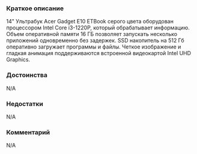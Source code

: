 ### **Краткое описание**
14" Ультрабук Acer Gadget E10 ETBook серого цвета оборудован процессором Intel Core i3-1220P, который обрабатывает информацию. Объем оперативной памяти 16 ГБ позволяет запускать несколько приложений одновременно без задержек. SSD накопитель на 512 Гб оперативно загружает программы и файлы. Четкое изображение и гладкая анимация поддерживаются встроенной видеокартой Intel UHD Graphics.

### **Достоинства**
N/A

### **Недостатки**
N/A

### **Комментарий**
N/A
